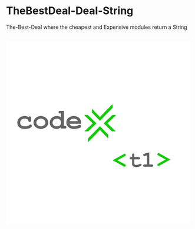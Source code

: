 # TheBestDeal-Deal-String

The-Best-Deal where the cheapest and Expensive modules return a String

![](img/img.png)
----------------------------------------------------------------------
